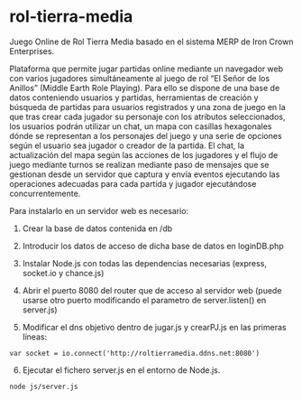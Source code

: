# rol-tierra-media
Juego Online de Rol Tierra Media basado en el sistema MERP de Iron Crown Enterprises.

Plataforma que permite jugar partidas online mediante un navegador web con varios jugadores simultáneamente al juego de rol “El Señor de los Anillos” (Middle Earth Role Playing). Para ello se dispone de una base de datos conteniendo usuarios y partidas, herramientas de creación y búsqueda de partidas para usuarios registrados y una zona de juego en la que tras crear cada jugador su personaje con los atributos seleccionados, los usuarios podrán utilizar un chat, un mapa con casillas hexagonales dónde se representan a los personajes del juego y una serie de opciones según el usuario sea jugador o creador de la partida. El chat, la actualización del mapa según las acciones de los jugadores y el flujo de juego mediante turnos se realizan mediante paso de mensajes que se gestionan desde un servidor que captura y envía eventos ejecutando las operaciones adecuadas para cada partida y jugador ejecutándose concurrentemente.

Para instalarlo en un servidor web es necesario:
1) Crear la base de datos contenida en /db

2) Introducir los datos de acceso de dicha base de datos en loginDB.php

3) Instalar Node.js con todas las dependencias necesarias (express, socket.io y chance.js)

4) Abrir el puerto 8080 del router que de acceso al servidor web (puede usarse otro puerto modificando el parametro de server.listen() en server.js)

5) Modificar el dns objetivo dentro de jugar.js y crearPJ.js en las primeras líneas:

```
var socket = io.connect('http://roltierramedia.ddns.net:8080')
```
6) Ejecutar el fichero server.js en el entorno de Node.js.
```
node js/server.js
```
